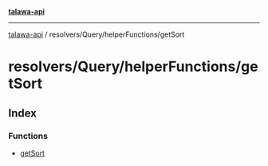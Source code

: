 [**talawa-api**](../../../../README.md)

***

[talawa-api](../../../../modules.md) / resolvers/Query/helperFunctions/getSort

# resolvers/Query/helperFunctions/getSort

## Index

### Functions

- [getSort](functions/getSort.md)
